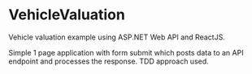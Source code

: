 # VehicleValuation
Vehicle valuation example using ASP.NET Web API and ReactJS.

Simple 1 page application with form submit which posts data to an API endpoint and processes the response.
TDD approach used.
